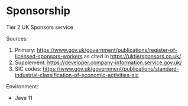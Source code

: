 # Sponsorship

Tier 2 UK Sponsors service

Sources:
1. Primary: <https://www.gov.uk/government/publications/register-of-licensed-sponsors-workers> as cited in <https://uktiersponsors.co.uk/>
2. Supplement: <https://developer.company-information.service.gov.uk/>
3. SIC codes: <https://www.gov.uk/government/publications/standard-industrial-classification-of-economic-activities-sic>

Environment:
- Java 11